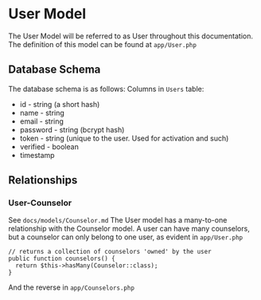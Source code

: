 # User Model

The User Model will be referred to as User throughout this documentation.
The definition of this model can be found at `app/User.php`

## Database Schema
The database schema is as follows:
Columns in `Users` table:
* id - string (a short hash)
* name - string
* email - string
* password - string (bcrypt hash)
* token - string (unique to the user. Used for activation and such)
* verified - boolean
* timestamp

## Relationships
### User-Counselor
See `docs/models/Counselor.md`
The User model has a many-to-one relationship with the Counselor model. A user can have many counselors, but a counselor can only belong to one user, as evident in `app/User.php`
```
// returns a collection of counselors 'owned' by the user
public function counselors() {
  return $this->hasMany(Counselor::class);
}
```
And the reverse in `app/Counselors.php`
